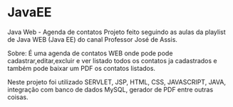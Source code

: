 # JavaEE
Java Web - Agenda de contatos
Projeto feito seguindo as aulas da playlist de Java WEB (Java EE) do canal Professor José de Assis.

Sobre: É uma agenda de contatos WEB onde pode pode cadastrar,editar,excluir e ver listado todos os contatos 
ja cadastrados e também pode baixar um PDF os contatos listados.

Neste projeto foi utilizado SERVLET, JSP, HTML, CSS, JAVASCRIPT, JAVA, integração com banco de dados MySQL, gerador de PDF
entre outras coisas.
